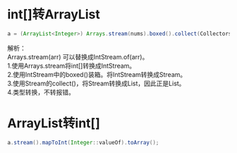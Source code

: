 # int[]转ArrayList  
```java
a = (ArrayList<Integer>) Arrays.stream(nums).boxed().collect(Collectors.toList());  
```  
解析：  
Arrays.stream(arr) 可以替换成IntStream.of(arr)。  
1.使用Arrays.stream将int[]转换成IntStream。  
2.使用IntStream中的boxed()装箱。将IntStream转换成Stream<Integer>。  
3.使用Stream的collect()，将Stream<T>转换成List<T>，因此正是List<Integer>。  
4.类型转换，不转报错。  
  
# ArrayList转int[]  
 ```java
a.stream().mapToInt(Integer::valueOf).toArray();
```  

